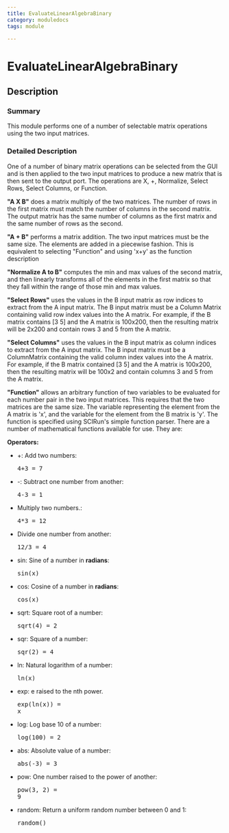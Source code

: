 ```yaml
---
title: EvaluateLinearAlgebraBinary
category: moduledocs
tags: module

---
```


# EvaluateLinearAlgebraBinary

## Description

### Summary

This module performs one of a number of selectable matrix operations using the two input matrices.

### Detailed Description

One of a number of binary matrix operations can be selected from the GUI and is then applied to the two input matrices to produce a new matrix that is then sent to the output port. The operations are X, +, Normalize, Select Rows, Select Columns, or Function.

**"A X B"** does a matrix multiply of the two matrices. The number of rows in the first matrix must match the number of columns in the second matrix. The output matrix has the same number of columns as the first matrix and the same number of rows as the second.

**"A + B"** performs a matrix addition. The two input matrices must be the same size. The elements are added in a piecewise fashion. This is equivalent to selecting "Function" and using 'x+y' as the function description

**"Normalize A to B"** computes the min and max values of the second matrix, and then linearly transforms all of the elements in the first matrix so that they fall within the range of those min and max values.

**"Select Rows"** uses the values in the B input matrix as row indices to extract from the A input matrix. The B input matrix must be a Column Matrix containing valid row index values into the A matrix. For example, if the B matrix contains [3 5] and the A matrix is 100x200, then the resulting matrix will be 2x200 and contain rows 3 and 5 from the A matrix.

**"Select Columns"** uses the values in the B input matrix as column indices to extract from the A input matrix. The B input matrix must be a ColumnMatrix containing the valid column index values into the A matrix. For example, if the B matrix contained [3 5] and the A matrix is 100x200, then the resulting matrix will be 100x2 and contain columns 3 and 5 from the A matrix.

**"Function"** allows an arbitrary function of two variables to be evaluated for each number pair in the two input matrices. This requires that the two matrices are the same size. The variable representing the element from the A matrix is 'x', and the variable for the element from the B matrix is 'y'. The function is specified using SCIRun's simple function parser. There are a number of mathematical functions available for use. They are:

**Operators:**

  * +: Add two numbers: <pre>4+3 = 7</pre>

  * -: Subtract one number from another: <pre>4-3 = 1</pre>

  * Multiply two numbers.: <pre>4*3 = 12</pre>

  * Divide one number from another: <pre>12/3 = 4</pre>

  * sin: Sine of a number in **radians**: <pre>sin(x)</pre>

  * cos: Cosine of a number in **radians**: <pre>cos(x)</pre>

  * sqrt: Square root of a number: <pre>sqrt(4) = 2</pre>

  * sqr: Square of a number: <pre>sqr(2) = 4</pre>

  * ln: Natural logarithm of a number: <pre>ln(x)</pre>

  * exp: e raised to the nth power. <pre>exp(ln(x)) = x</pre>

  * log: Log base 10 of a number: <pre>log(100) = 2</pre>

  * abs: Absolute value of a number: <pre>abs(-3) = 3</pre>

  * pow: One number raised to the power of another: <pre>pow(3, 2) = 9</pre>

  * random: Return a uniform random number between 0 and 1: <pre>random()</pre>

